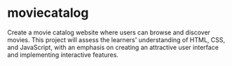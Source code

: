 # moviecatalog
Create a movie catalog website where users can browse and discover movies. This project will assess the learners' understanding of HTML, CSS, and JavaScript, with an emphasis on creating an attractive user interface and implementing interactive features.
